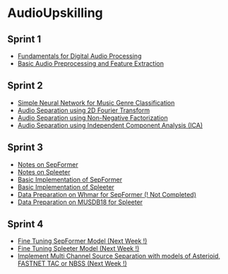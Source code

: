 # AudioUpskilling
## Sprint 1
* <a href = "https://github.com/fuseMuskan/audioUpskilling/blob/audio/sprint_one/preprocessing/NOTES.md">Fundamentals for Digital Audio Processing</a>
* <a href = "https://github.com/fuseMuskan/audioUpskilling/blob/audio/sprint_one/preprocessing/audio_preprocessing.ipynb">Basic Audio Preprocessing and Feature Extraction</a> 

## Sprint 2
* <a href = "https://github.com/fuseMuskan/audioUpskilling/blob/main/music_classification/notebooks/music_genre_classification.ipynb">Simple Neural Network for Music Genre Classification</a>
* <a href = "https://github.com/fuseMuskan/audioUpskilling/blob/main/audio_seperation/audio_seperation_using_2d_fourier_transform.ipynb">Audio Separation using 2D Fourier Transform</a>
* <a href = "https://github.com/fuseMuskan/audioUpskilling/blob/main/audio_seperation/audio_seperation_using_nmf.ipynb">Audio Separation using Non-Negative Factorization</a>
* <a href = "https://github.com/fuseMuskan/audioUpskilling/blob/main/audio_seperation/independent_component_analysis.ipynb">Audio Separation using Independent Component Analysis (ICA)</a>


## Sprint 3
* <a href = "https://github.com/fuseMuskan/audioUpskilling/blob/main/source_separation/SepFormer.md"> Notes on SepFormer </a>
* <a href = "https://github.com/fuseMuskan/audioUpskilling/blob/main/source_separation/Spleeter.md">Notes on Spleeter</a>
* <a href = "https://github.com/fuseMuskan/audioUpskilling/blob/main/source_separation/SourceSeparation.ipynb">Basic Implementation of SepFormer </a>
* <a href = "https://github.com/fuseMuskan/audioUpskilling/blob/main/source_separation/source_separation_using_spleeter.ipynb">Basic Implementation of Spleeter </a>
* <a href = "https://github.com/fuseMuskan/audioUpskilling/blob/main/data_preparation/musdb_data_prep.ipynb">Data Preparation on Whmar for SepFormer (! Not Completed)</a>
* <a href = "https://github.com/fuseMuskan/audioUpskilling/blob/main/data_preparation/musdb_data_prep.ipynb">Data Preparation on MUSDB18 for Spleeter</a>

## Sprint 4
* <a href = "">Fine Tuning SepFormer Model (Next Week !)</a>
* <a href = "">Fine Tuning Spleeter Model (Next Week !)</a>
* <a href = "">Implement Multi Channel Source Separation with models of Asterioid, FASTNET TAC or NBSS (Next Week !)</a>

